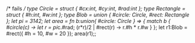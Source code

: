 /* fails */
type Circle = struct { #cx:int, #cy:int, #rad:int };
type Rectangle = struct { #h:int, #w:int };
type Blob = union { #circle: Circle, #rect: Rectangle };
let pi = 3142;
let area = fn b:union{ #circle: Circle } => {
  match b {
        #circle(c) -> let r = pi*c.#rad; (r*r)/2
    |   #rect(r) -> r.#h * r.#w
    }
};
let r1:Blob = #rect({ #h = 10, #w = 20 });
area(r1);;
